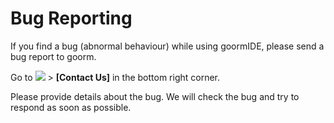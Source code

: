# Bug Reporting

If you find a bug (abnormal behaviour) while using goormIDE, please send a bug report to goorm.

Go to ![](https://help.goorm.io/~gitbook/image?url=https%3A%2F%2F2181851870-files.gitbook.io%2F%7E%2Ffiles%2Fv0%2Fb%2Fgitbook-x-prod.appspot.com%2Fo%2Fspaces%252F-Lq-Q9LciN1X9EABxGkt%252Fuploads%252FOj8TKynCSqyouHnsKkvq%252F%25E1%2584%2589%25E1%2585%25B3%25E1%2584%258F%25E1%2585%25B3%25E1%2584%2585%25E1%2585%25B5%25E1%2586%25AB%25E1%2584%2589%25E1%2585%25A3%25E1%2586%25BA%25202024-04-01%2520%25E1%2584%258B%25E1%2585%25A9%25E1%2584%2592%25E1%2585%25AE%25209.04.37.png%3Falt%3Dmedia%26token%3D28f6e23b-4376-4d88-ae49-7752ebd99e47\&width=42\&dpr=4\&quality=100\&sign=1b6367ca\&sv=2) > **\[Contact Us]** in the bottom right corner.

Please provide details about the bug. We will check the bug and try to respond as soon as possible.
